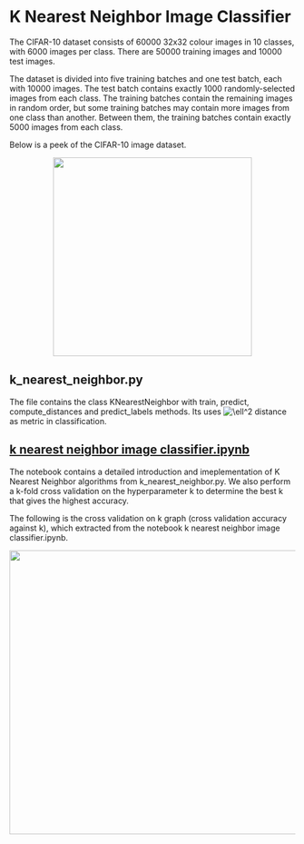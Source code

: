 # K Nearest Neighbor Image Classifier
The CIFAR-10 dataset consists of 60000 32x32 colour images in 10 classes, with 6000 images per class. There are 50000 training images and 10000 test images.

The dataset is divided into five training batches and one test batch, each with 10000 images. The test batch contains exactly 1000 randomly-selected images from each class. The training batches contain the remaining images in random order, but some training batches may contain more images from one class than another. Between them, the training batches contain exactly 5000 images from each class.

Below is a peek of the CIFAR-10 image dataset. 

<p align="center"> <img  src="https://github.com/hongwai1920/Machine-Learning-algorithms/blob/master/K%20Nearest%20Neighbor%20Image%20Classifier/Images/CIFAR-10.png" width="350" height="350"></p> 

## k_nearest_neighbor.py
The file contains the class KNearestNeighbor with train, predict, compute_distances and predict_labels methods.
Its uses <img src="https://latex.codecogs.com/svg.latex?\ell^2" title="\ell^2" /> distance as metric in classification.

## [k nearest neighbor image classifier.ipynb](https://nbviewer.jupyter.org/github/hongwai1920/Machine-Learning-algorithms/blob/master/K%20Nearest%20Neighbor%20Image%20Classifier/k%20nearest%20neighbor%20image%20classifier.ipynb)
The notebook contains a detailed introduction and imeplementation of K Nearest Neighbor algorithms from k_nearest_neighbor.py.
We also perform a k-fold cross validation on the hyperparameter k to determine the best k that gives the highest accuracy.

The following is the cross validation on k graph (cross validation accuracy against k), which extracted from the notebook k nearest neighbor image classifier.ipynb.

<p align="center"> <img  src="https://github.com/hongwai1920/Machine-Learning-algorithms/blob/master/K%20Nearest%20Neighbor%20Image%20Classifier/Images/cross-validation%20on%20k.png" width="650" height="500"></p> 
